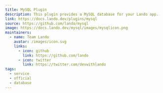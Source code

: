 ```yaml
---
title: MySQL Plugin
description: This plugin provides a MySQL database for your Lando app.
link: https://docs.lando.dev/plugins/mysql
source: https://github.com/lando/mysql
image: https://docs.lando.dev/mysql/images/mysqlicon.png
maintainers:
  - name: Team Lando
    avatar: /images/icon.svg
    links:
      - icon: github
        link: https://github.com/lando
      - icon: twitter
        link: https://twitter.com/devwithlando
tags:
  - service
  - official
  - database
---
```


